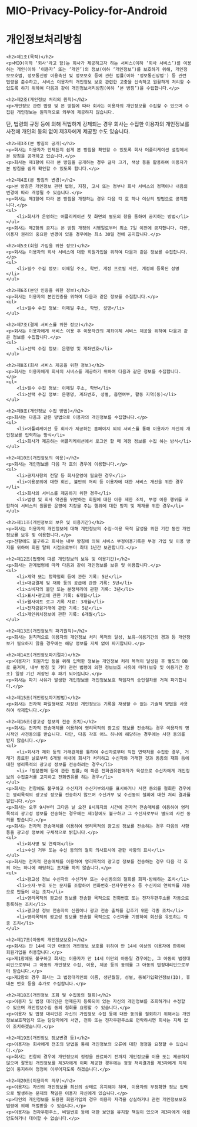 # MIO-Privacy-Policy-for-Android

<!DOCTYPE html>
<html lang="ko">
<head>
    <meta charset="UTF-8">
    <meta name="viewport" content="width=device-width, initial-scale=1.0">
    <title>개인정보처리방침</title>
</head>
<body>
    <h1>개인정보처리방침</h1>

    <h2>제1조(목적)</h2>
    <p>MIO(이하 ‘회사'라고 함)는 회사가 제공하고자 하는 서비스(이하 ‘회사 서비스’)를 이용하는 개인(이하 ‘이용자’ 또는 ‘개인’)의 정보(이하 ‘개인정보’)를 보호하기 위해, 개인정보보호법, 정보통신망 이용촉진 및 정보보호 등에 관한 법률(이하 '정보통신망법') 등 관련 법령을 준수하고, 서비스 이용자의 개인정보 보호 관련한 고충을 신속하고 원활하게 처리할 수 있도록 하기 위하여 다음과 같이 개인정보처리방침(이하 ‘본 방침’)을 수립합니다.</p>

    <h2>제2조(개인정보 처리의 원칙)</h2>
    <p>개인정보 관련 법령 및 본 방침에 따라 회사는 이용자의 개인정보를 수집할 수 있으며 수집된 개인정보는 원칙적으로 외부에 제공하지 않습니다. 

단, 법령의 규정 등에 의해 적법하게 강제되는 경우 회사는 수집한 이용자의 개인정보를 사전에 개인의 동의 없이 제3자에게 제공할 수도 있습니다.</p>

    <h2>제3조(본 방침의 공개)</h2>
    <p>회사는 이용자가 언제든지 쉽게 본 방침을 확인할 수 있도록 회사 어플리케이션 설정에서 본 방침을 공개하고 있습니다.</p>
    <p>회사는 제1항에 따라 본 방침을 공개하는 경우 글자 크기, 색상 등을 활용하여 이용자가 본 방침을 쉽게 확인할 수 있도록 합니다.</p>

    <h2>제4조(본 방침의 변경)</h2>
    <p>본 방침은 개인정보 관련 법령, 지침, 고시 또는 정부나 회사 서비스의 정책이나 내용의 변경에 따라 개정될 수 있습니다.</p>
    <p>회사는 제1항에 따라 본 방침을 개정하는 경우 다음 각 호 하나 이상의 방법으로 공지합니다.</p>
    <ul>
        <li>회사가 운영하는 어플리케이션 첫 화면의 별도의 창을 통하여 공지하는 방법</li>
    </ul>
    <p>회사는 제2항의 공지는 본 방침 개정의 시행일로부터 최소 7일 이전에 공지합니다. 다만, 이용자 권리의 중요한 변경이 있을 경우에는 최소 30일 전에 공지합니다.</p>

    <h2>제5조(회원 가입을 위한 정보)</h2>
    <p>회사는 이용자의 회사 서비스에 대한 회원가입을 위하여 다음과 같은 정보를 수집합니다.</p>
    <ul>
        <li>필수 수집 정보: 이메일 주소, 학번, 계정 프로필 사진, 계정에 등록된 성명</li>
    </ul>

    <h2>제6조(본인 인증을 위한 정보)</h2>
    <p>회사는 이용자의 본인인증을 위하여 다음과 같은 정보를 수집합니다.</p>
    <ul>
        <li>필수 수집 정보: 이메일 주소, 학번, 성명</li>
    </ul>

    <h2>제7조(결제 서비스를 위한 정보)</h2>
    <p>회사는 이용자에게 서비스 이용 후 이용자간의 계좌이체 서비스 제공을 위하여 다음과 같은 정보를 수집합니다.</p>
    <ul>
        <li>선택 수집 정보: 은행명 및 계좌번호</li>
    </ul>

    <h2>제8조(회사 서비스 제공을 위한 정보)</h2>
    <p>회사는 이용자에게 회사의 서비스를 제공하기 위하여 다음과 같은 정보를 수집합니다.</p>
    <ul>
        <li>필수 수집 정보: 이메일 주소, 학번</li>
        <li>선택 수집 정보: 은행명, 계좌번호, 성별, 흡연여부, 활동 지역(동)</li>
    </ul>

    <h2>제9조(개인정보 수집 방법)</h2>
    <p>회사는 다음과 같은 방법으로 이용자의 개인정보를 수집합니다.</p>
    <ul>
        <li>어플리케이션 등 회사가 제공하는 홈페이지 외의 서비스를 통해 이용자가 자신의 개인정보를 입력하는 방식</li>
        <li>회사가 제공하는 어플리케이션에서 로그인 할 때 계정 정보를 수집 하는 방식</li>
    </ul>

    <h2>제10조(개인정보의 이용)</h2>
    <p>회사는 개인정보를 다음 각 호의 경우에 이용합니다.</p>
    <ul>
        <li>공지사항의 전달 등 회사운영에 필요한 경우</li>
        <li>이용문의에 대한 회신, 불만의 처리 등 이용자에 대한 서비스 개선을 위한 경우</li>
        <li>회사의 서비스를 제공하기 위한 경우</li>
        <li>법령 및 회사 약관을 위반하는 회원에 대한 이용 제한 조치, 부정 이용 행위를 포함하여 서비스의 원활한 운영에 지장을 주는 행위에 대한 방지 및 제재를 위한 경우</li>
    </ul>

    <h2>제11조(개인정보의 보유 및 이용기간)</h2>
    <p>회사는 이용자의 개인정보에 대해 개인정보의 수집·이용 목적 달성을 위한 기간 동안 개인정보를 보유 및 이용합니다.</p>
    <p>전항에도 불구하고 회사는 내부 방침에 의해 서비스 부정이용기록은 부정 가입 및 이용 방지를 위하여 회원 탈퇴 시점으로부터 최대 1년간 보관합니다.</p>

    <h2>제12조(법령에 따른 개인정보의 보유 및 이용기간)</h2>
    <p>회사는 관계법령에 따라 다음과 같이 개인정보를 보유 및 이용합니다.</p>
    <ul>
        <li>계약 또는 청약철회 등에 관한 기록: 5년</li>
        <li>대금결제 및 재화 등의 공급에 관한 기록: 5년</li>
        <li>소비자의 불만 또는 분쟁처리에 관한 기록: 3년</li>
        <li>표시•광고에 관한 기록: 6개월</li>
        <li>웹사이트 로그 기록 자료: 3개월</li>
        <li>전자금융거래에 관한 기록: 5년</li>
        <li>개인위치정보에 관한 기록: 6개월</li>
    </ul>

    <h2>제13조(개인정보의 파기원칙)</h2>
    <p>회사는 원칙적으로 이용자의 개인정보 처리 목적의 달성, 보유·이용기간의 경과 등 개인정보가 필요하지 않을 경우에는 해당 정보를 지체 없이 파기합니다.</p>

    <h2>제14조(개인정보파기절차)</h2>
    <p>이용자가 회원가입 등을 위해 입력한 정보는 개인정보 처리 목적이 달성된 후 별도의 DB로 옮겨져, 내부 방침 및 기타 관련 법령에 의한 정보보호 사유에 따라(보유 및 이용기간 참조) 일정 기간 저장된 후 파기 되어집니다.</p>
    <p>회사는 파기 사유가 발생한 개인정보를 개인정보보호 책임자의 승인절차를 거쳐 파기합니다.</p>

    <h2>제15조(개인정보파기방법)</h2>
    <p>회사는 전자적 파일형태로 저장된 개인정보는 기록을 재생할 수 없는 기술적 방법을 사용하여 삭제합니다.</p>

    <h2>제16조(광고성 정보의 전송 조치)</h2>
    <p>회사는 전자적 전송매체를 이용하여 영리목적의 광고성 정보를 전송하는 경우 이용자의 명시적인 사전동의를 받습니다. 다만, 다음 각호 어느 하나에 해당하는 경우에는 사전 동의를 받지 않습니다.</p>
    <ul>
        <li>회사가 재화 등의 거래관계를 통하여 수신자로부터 직접 연락처를 수집한 경우, 거래가 종료된 날로부터 6개월 이내에 회사가 처리하고 수신자와 거래한 것과 동종의 재화 등에 대한 영리목적의 광고성 정보를 전송하려는 경우</li>
        <li>「방문판매 등에 관한 법률」에 따른 전화권유판매자가 육성으로 수신자에게 개인정보의 수집출처를 고지하고 전화권유를 하는 경우</li>
    </ul>
    <p>회사는 전항에도 불구하고 수신자가 수신거부의사를 표시하거나 사전 동의를 철회한 경우에는 영리목적의 광고성 정보를 전송하지 않으며 수신거부 및 수신동의 철회에 대한 처리 결과를 알립니다.</p>
    <p>회사는 오후 9시부터 그다음 날 오전 8시까지의 시간에 전자적 전송매체를 이용하여 영리목적의 광고성 정보를 전송하는 경우에는 제1항에도 불구하고 그 수신자로부터 별도의 사전 동의를 받습니다.</p>
    <p>회사는 전자적 전송매체를 이용하여 영리목적의 광고성 정보를 전송하는 경우 다음의 사항 등을 광고성 정보에 구체적으로 밝힙니다.</p>
    <ul>
        <li>회사명 및 연락처</li>
        <li>수신 거부 또는 수신 동의의 철회 의사표시에 관한 사항의 표시</li>
    </ul>
    <p>회사는 전자적 전송매체를 이용하여 영리목적의 광고성 정보를 전송하는 경우 다음 각 호의 어느 하나에 해당하는 조치를 하지 않습니다.</p>
    <ul>
        <li>광고성 정보 수신자의 수신거부 또는 수신동의의 철회를 회피·방해하는 조치</li>
        <li>숫자·부호 또는 문자를 조합하여 전화번호·전자우편주소 등 수신자의 연락처를 자동으로 만들어 내는 조치</li>
        <li>영리목적의 광고성 정보를 전송할 목적으로 전화번호 또는 전자우편주소를 자동으로 등록하는 조치</li>
        <li>광고성 정보 전송자의 신원이나 광고 전송 출처를 감추기 위한 각종 조치</li>
        <li>영리목적의 광고성 정보를 전송할 목적으로 수신자를 기망하여 회신을 유도하는 각종 조치</li>
    </ul>

    <h2>제17조(아동의 개인정보보호)</h2>
    <p>회사는 만 14세 미만 아동의 개인정보 보호를 위하여 만 14세 이상의 이용자에 한하여 회원가입을 허용합니다.</p>
    <p>제1항에도 불구하고 회사는 이용자가 만 14세 미만의 아동일 경우에는, 그 아동의 법정대리인으로부터 그 아동의 개인정보 수집, 이용, 제공 등의 동의를 그 아동의 법정대리인으로부터 받습니다.</p>
    <p>제2항의 경우 회사는 그 법정대리인의 이름, 생년월일, 성별, 중복가입확인정보(ID), 휴대폰 번호 등을 추가로 수집합니다.</p>

    <h2>제18조(개인정보 조회 및 수집동의 철회)</h2>
    <p>이용자 및 법정 대리인은 언제든지 등록되어 있는 자신의 개인정보를 조회하거나 수정할 수 있으며 개인정보수집 동의 철회를 요청할 수 있습니다.</p>
    <p>이용자 및 법정 대리인은 자신의 가입정보 수집 등에 대한 동의를 철회하기 위해서는 개인정보보호책임자 또는 담당자에게 서면, 전화 또는 전자우편주소로 연락하시면 회사는 지체 없이 조치하겠습니다.</p>

    <h2>제19조(개인정보 정보변경 등)</h2>
    <p>이용자는 회사에게 전조의 방법을 통해 개인정보의 오류에 대한 정정을 요청할 수 있습니다.</p>
    <p>회사는 전항의 경우에 개인정보의 정정을 완료하기 전까지 개인정보를 이용 또는 제공하지 않으며 잘못된 개인정보를 제3자에게 이미 제공한 경우에는 정정 처리결과를 제3자에게 지체 없이 통지하여 정정이 이루어지도록 하겠습니다.</p>

    <h2>제20조(이용자의 의무)</h2>
    <p>이용자는 자신의 개인정보를 최신의 상태로 유지해야 하며, 이용자의 부정확한 정보 입력으로 발생하는 문제의 책임은 이용자 자신에게 있습니다.</p>
    <p>타인의 개인정보를 도용한 회원가입의 경우 이용자 자격을 상실하거나 관련 개인정보보호 법령에 의해 처벌받을 수 있습니다.</p>
    <p>이용자는 전자우편주소, 비밀번호 등에 대한 보안을 유지할 책임이 있으며 제3자에게 이를 양도하거나 대여할 수 없습니다.</p>

</body>
</html>
